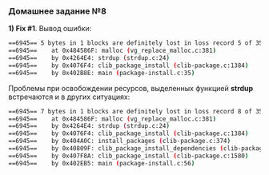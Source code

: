 ### Домашнее задание №8
**1) Fix #1**. Вывод ошибки:
```sh
==6945== 5 bytes in 1 blocks are definitely lost in loss record 5 of 350
==6945==    at 0x484586F: malloc (vg_replace_malloc.c:381)
==6945==    by 0x4264E4: strdup (strdup.c:24)
==6945==    by 0x4076F4: clib_package_install (clib-package.c:1384)
==6945==    by 0x402B8E: main (package-install.c:35)
```
Проблемы при освобождении ресурсов, выделенных функцией **strdup** встречаются и в других ситуациях:
```sh
==6945== 7 bytes in 1 blocks are definitely lost in loss record 8 of 350
==6945==    at 0x484586F: malloc (vg_replace_malloc.c:381)
==6945==    by 0x4264E4: strdup (strdup.c:24)
==6945==    by 0x4076F4: clib_package_install (clib-package.c:1384)
==6945==    by 0x404A0C: install_packages (clib-package.c:374)
==6945==    by 0x40809F: clib_package_install_dependencies (clib-package.c:1616)
==6945==    by 0x407F8A: clib_package_install (clib-package.c:1580)
==6945==    by 0x402EB5: main (package-install.c:56)
```
